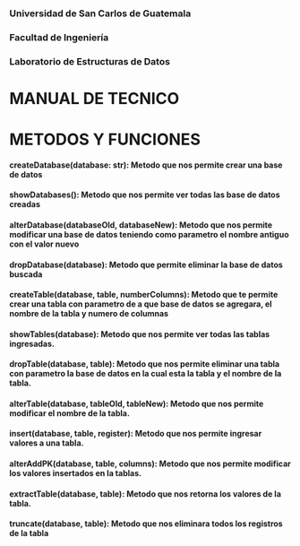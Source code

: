 ### Universidad de San Carlos de Guatemala
### Facultad de Ingeniería
### Laboratorio de Estructuras de Datos

# MANUAL DE TECNICO

# METODOS Y FUNCIONES
#### createDatabase(database: str): Metodo que nos permite crear una base de datos
#### showDatabases(): Metodo que nos permite ver todas las base de datos creadas
#### alterDatabase(databaseOld, databaseNew): Metodo que nos permite modificar una base de datos teniendo como parametro el nombre antiguo con el valor nuevo
#### dropDatabase(database): Metodo que permite eliminar la base de datos buscada 
#### createTable(database, table, numberColumns): Metodo que te permite crear una tabla con parametro de a que base de datos se agregara, el nombre de la tabla y numero de columnas
#### showTables(database): Metodo que nos permite ver todas las tablas ingresadas.
#### dropTable(database, table): Metodo que nos permite eliminar una tabla con parametro la base de datos en la cual esta la tabla y el nombre de la tabla.
#### alterTable(database, tableOld, tableNew): Metodo que nos permite modificar el nombre de la tabla.
#### insert(database, table, register): Metodo que nos permite ingresar valores a una tabla.
#### alterAddPK(database, table, columns): Metodo que nos permite modificar los valores insertados en la tablas.
#### extractTable(database, table): Metodo que nos retorna los valores de la tabla.
#### truncate(database, table): Metodo que nos eliminara todos los registros de la tabla

